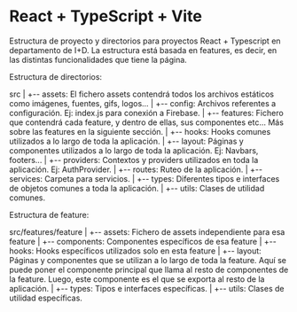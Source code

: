 # React + TypeScript + Vite

Estructura de proyecto y directorios para proyectos React + Typescript en departamento de I+D. La estructura está basada en features, es decir, en las distintas funcionalidades que tiene la página.

Estructura de directorios:

src
|
+-- assets: El fichero assets contendrá todos los archivos estáticos como imágenes, fuentes, gifs, logos...
|
+-- config: Archivos referentes a configuración. Ej: index.js para conexión a Firebase.
|
+-- features: Fichero que contendrá cada feature, y dentro de ellas, sus componentes etc... Más sobre las features en la siguiente sección.
|
+-- hooks: Hooks comunes utilizados a lo largo de toda la aplicación.
|
+-- layout: Páginas y componentes utilizados a lo largo de toda la aplicación. Ej: Navbars, footers...
|
+-- providers: Contextos y providers utilizados en toda la aplicación. Ej: AuthProvider.
|
+-- routes: Ruteo de la aplicación.
|
+-- services: Carpeta para servicios.
|
+-- types: Diferentes tipos e interfaces de objetos comunes a toda la aplicación.
|
+-- utils: Clases de utilidad comunes.


Estructura de feature:

src/features/feature
|
+-- assets: Fichero de assets independiente para esa feature
|
+-- components: Componentes específicos de esa feature
|
+-- hooks: Hooks específicos utilizados solo en esta feature
|
+-- layout: Páginas y componentes que se utilizan a lo largo de toda la feature. Aquí se puede poner el componente principal que llama al resto de componentes de la feature. Luego, este componente es el que se exporta al resto de la aplicación.
|
+-- types: Tipos e interfaces específicas.
|
+-- utils: Clases de utilidad específicas.


